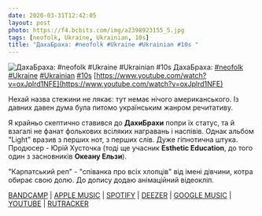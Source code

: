 ```yaml
---
date: 2020-03-31T12:42:05
layout: post
photo: https://f4.bcbits.com/img/a2398923155_5.jpg
tags: [neofolk, Ukraine, Ukrainian, 10s]
title: "ДахаБраха: #neofolk #Ukraine #Ukrainian #10s "
---
```

![ДахаБраха: #neofolk #Ukraine #Ukrainian #10s ](https://f4.bcbits.com/img/a2398923155_5.jpg)
ДахаБраха: [#neofolk](/tags/#neofolk) [#Ukraine](/tags/#Ukraine) [#Ukrainian](/tags/#Ukrainian) [#10s](/tags/#10s) [https://www.youtube.com/watch?v=oxJplrd1NFE](https://www.youtube.com/watch?v=oxJplrd1NFE)

Нехай назва стежини не лякає: тут немає нічого американського. Із давних давен дума була питомо українським жанром речитативу.

Я крайньо скептично ставився до **ДахиБрахи** попри їх статус, та й взагалі не фанат фолькових всіляких награвань і наспівів. Однак альбом &quot;Light&quot; вразив з перших нот, з перших слів. Дуже гіпнотична штука. Продюсер - Юрій Хусточка (тоді ще учасник **Esthetic Education**, до того один з засновників **Океану Ельзи**).

&quot;Карпатський реп&quot; - &quot;співанка про всіх хлопців&quot; від імені дівчини, котра обирає свою долю. До допису додаю анімаційний відеокліп.

[BANDCAMP](https://dakhabrakha.bandcamp.com/album/light) \| [APPLE MUSIC](https://music.apple.com/us/album/light/804795918) \| [SPOTIFY](https://open.spotify.com/album/3ZtpOPSQuN6hOtAlyBJqFT) \| [DEEZER](https://www.deezer.com/album/7355656?utm_source=deezer&amp;utm_content=album-7355656&amp;utm_term=1601611822_1585647627&amp;utm_medium=web) \| [GOOGLE MUSIC](https://play.google.com/music/m/Btbw464g6ybnnvvbphb4u4ngkgm?t=Light_-_) \| [YOUTUBE](https://www.youtube.com/playlist?list=OLAK5uy_lqIvhVNuttXDrTEHYIDj0DUocIgRxhAgk) \| [RUTRACKER](https://rutracker.org/forum/viewtopic.php?t=730657)